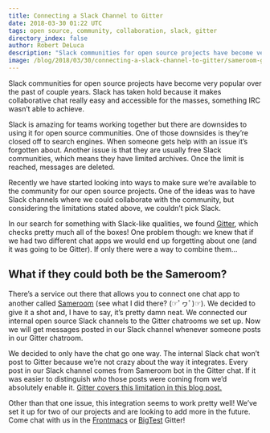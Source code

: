 ```yaml
---
title: Connecting a Slack Channel to Gitter
date: 2018-03-30 01:22 UTC
tags: open source, community, collaboration, slack, gitter
directory_index: false
author: Robert DeLuca
description: "Slack communities for open source projects have become very popular over the past couple years. Slack has taken hold because it makes collaborative chat really easy and accessible for the masses. Something IRC wasn’t able to achieve."
image: /blog/2018/03/30/connecting-a-slack-channel-to-gitter/sameroom-gitter-slack-blog.jpg
---
```


Slack communities for open source projects have become very popular
over the past of couple years. Slack has taken hold because it makes
collaborative chat really easy and accessible for the
masses, something IRC wasn’t able to achieve.

Slack is amazing for teams working together but there are
downsides to using it for open source communities. One of those
downsides is they’re closed off to search engines. When someone
gets help with an issue it’s forgotten about. Another issue is that
they are usually free Slack communities, which means they have limited
archives. Once the limit is reached, messages are deleted.

Recently we have started looking into ways to make sure we’re available to
the community for our open source projects. One of the ideas
was to have Slack channels where we could collaborate with the
community, but considering the limitations stated above, we couldn’t
pick Slack.

In our search for something with Slack-like qualities, we found
[Gitter](https://gitter.im/), which checks pretty much all of the
boxes! One problem though: we knew that if we had two different chat apps
we would end up forgetting about one (and it was going to be Gitter). If
only there were a way to combine them…

## What if they could both be the Sameroom?

There’s a service out there that allows you to connect one chat app to
another called [Sameroom](https://sameroom.io/) (see what I did there?
(☞ﾟヮﾟ)☞). We decided to give it a shot and, I have to say, it’s pretty
damn neat. We connected our internal open source Slack channels to the
Gitter chatrooms we set up. Now we will get messages posted in our
Slack channel whenever someone posts in our Gitter chatroom.

We decided to only have the chat go one way. The internal Slack chat
won’t post to Gitter because we’re not crazy about the way it
integrates. Every post in our Slack channel comes from Sameroom bot in
the Gitter chat. If it was easier to distinguish _who_ those posts
were coming from we’d absolutely enable it. [Gitter covers this
limitation in this blog
post.](https://sameroom.io/blog/introducing-bridgebots/)

Other than that one issue, this integration seems to work pretty well!
We’ve set it up for two of our projects and are looking to add more in
the future. Come chat with us in the
[Frontmacs](https://gitter.im/thefrontside/frontmacs) or
[BigTest](https://gitter.im/thefrontside/bigtest) Gitter!
